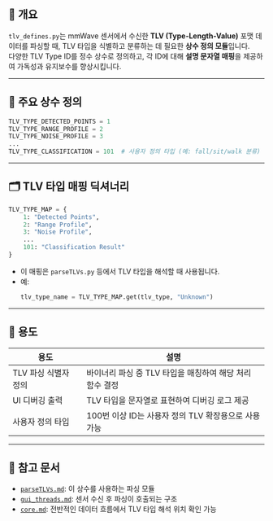 ## 🧭 개요

`tlv_defines.py`는 mmWave 센서에서 수신한 **TLV (Type-Length-Value)** 포맷 데이터를 파싱할 때, TLV 타입을 식별하고 분류하는 데 필요한 **상수 정의 모듈**입니다.  
다양한 TLV Type ID를 정수 상수로 정의하고, 각 ID에 대해 **설명 문자열 매핑**을 제공하여 가독성과 유지보수를 향상시킵니다.

---

## 🔧 주요 상수 정의

```python
TLV_TYPE_DETECTED_POINTS = 1
TLV_TYPE_RANGE_PROFILE = 2
TLV_TYPE_NOISE_PROFILE = 3
...
TLV_TYPE_CLASSIFICATION = 101  # 사용자 정의 타입 (예: fall/sit/walk 분류)
```

---

## 🗂️ TLV 타입 매핑 딕셔너리

```python
TLV_TYPE_MAP = {
    1: "Detected Points",
    2: "Range Profile",
    3: "Noise Profile",
    ...
    101: "Classification Result"
}
```

- 이 매핑은 `parseTLVs.py` 등에서 TLV 타입을 해석할 때 사용됩니다.
- 예:  
  ```python
  tlv_type_name = TLV_TYPE_MAP.get(tlv_type, "Unknown")
  ```

---

## 📌 용도

| 용도 | 설명 |
|------|------|
| TLV 파싱 식별자 정의 | 바이너리 파싱 중 TLV 타입을 매칭하여 해당 처리 함수 결정 |
| UI 디버깅 출력 | TLV 타입을 문자열로 표현하여 디버깅 로그 제공 |
| 사용자 정의 타입 | 100번 이상 ID는 사용자 정의 TLV 확장용으로 사용 가능 |

---

## 📝 참고 문서

- [`parseTLVs.md`](parseTLVs.md): 이 상수를 사용하는 파싱 모듈
- [`gui_threads.md`](gui_threads.md): 센서 수신 후 파싱이 호출되는 구조
- [`core.md`](core.md): 전반적인 데이터 흐름에서 TLV 타입 해석 위치 확인 가능
